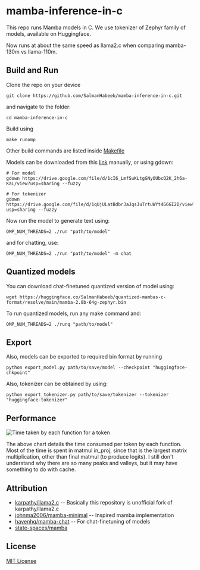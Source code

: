 # mamba-inference-in-c

This repo runs Mamba models in C. We use tokenizer of Zephyr family of models, available on Huggingface.

Now runs at about the same speed as llama2.c when comparing mamba-130m vs llama-110m.

## Build and Run

Clone the repo on your device

```
git clone https://github.com/SalmanHabeeb/mamba-inference-in-c.git
```

and navigate to the folder:
```
cd mamba-inference-in-c
```

Build using
```
make runomp
```
Other build commands are listed inside [Makefile](https://github.com/SalmanHabeeb/mamba-inference-in-c/blob/main/Makefile)

Models can be downloaded from this [link](https://drive.google.com/drive/folders/1Ls-_WnTxlR9fvf8Mfii1B3Idf5M1jgES?usp=sharing) manually, or using gdown:

```
# For model
gdown https://drive.google.com/file/d/1cI6_LmfSuKLtgGNyOUbcQ2K_2h6a-KaL/view?usp=sharing --fuzzy

# For tokenizer
gdown https://drive.google.com/file/d/1qUjULatBdbrJaJqsJuTrtuWYt4G6GI2D/view?usp=sharing --fuzzy
```

Now run the model to generate text using:
```
OMP_NUM_THREADS=2 ./run "path/to/model"
```

and for chatting, use:
```
OMP_NUM_THREADS=2 ./run "path/to/model" -m chat
```

## Quantized models

You can download chat-finetuned quantized version of model using:

```
wget https://huggingface.co/SalmanHabeeb/quantized-mambas-c-format/resolve/main/mamba-2.8b-64g-zephyr.bin
```

To run quantized models, run any make command and:

```
OMP_NUM_THREADS=2 ./runq "path/to/model"
```

## Export

Also, models can be exported to required bin format by running

```
python export_model.py path/to/save/model --checkpoint "huggingface-chkpoint"
```

Also, tokenizer can be obtained by using:

```
python export_tokenizer.py path/to/save/tokenizer --tokenizer "huggingface-tokenizer"
```

## Performance

![Time taken by each function for a token](https://github.com/SalmanHabeeb/raw/main/assets/time-spent.png)

The above chart details the time consumed per token by each function. Most of the time is spent in matmul in_proj, since that is the largest matrix multiplication, other than final matmul (to produce logits). I still don't understand why there are so many peaks and valleys, but it may have something to do with cache.

## Attribution

- [karpathy/llama2.c](https://github.com/karpathy/llama2.c) -- Basically this repository is unofficial fork of karpathy/llama2.c
- [johnma2006/mamba-minimal](https://github.com/johnma2006/mamba-minimal) -- Inspired mamba implementation
- [havenhq/mamba-chat](https://github.com/havenhq/mamba-chat) -- For chat-finetuning of models
- [state-spaces/mamba](https://github.com/state-spaces/mamba)

## License

[MIT License](https://github.com/SalmanHabeeb/mamba-inference-in-c/blob/main/LICENSE)